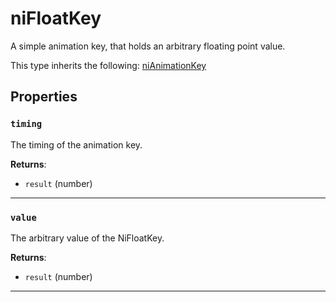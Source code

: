 <!---
	This file is autogenerated. Do not edit this file manually. Your changes will be ignored.
	More information: https://github.com/MWSE/MWSE/tree/master/docs
-->

# niFloatKey

A simple animation key, that holds an arbitrary floating point value.

This type inherits the following: [niAnimationKey](../../types/niAnimationKey)
## Properties

### `timing`

The timing of the animation key.

**Returns**:

* `result` (number)

***

### `value`

The arbitrary value of the NiFloatKey.

**Returns**:

* `result` (number)

***

